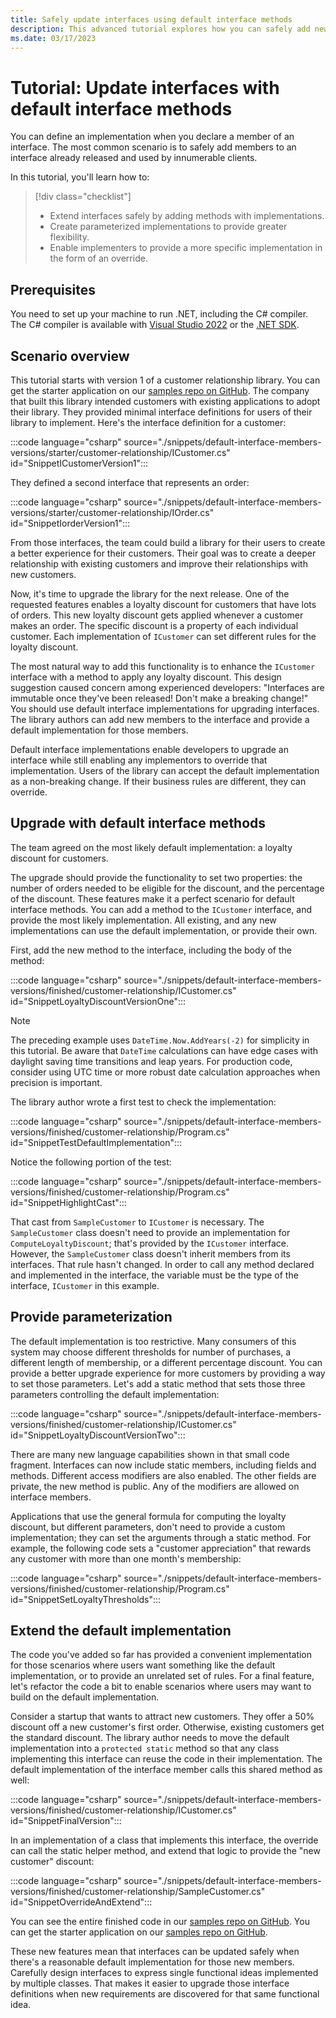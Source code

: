 ```yaml
---
title: Safely update interfaces using default interface methods
description: This advanced tutorial explores how you can safely add new capabilities to existing interface definitions without breaking all classes and structs that implement that interface.
ms.date: 03/17/2023
---
```

# Tutorial: Update interfaces with default interface methods

You can define an implementation when you declare a member of an interface. The most common scenario is to safely add members to an interface already released and used by innumerable clients.

In this tutorial, you'll learn how to:

> [!div class="checklist"]
>
> * Extend interfaces safely by adding methods with implementations.
> * Create parameterized implementations to provide greater flexibility.
> * Enable implementers to provide a more specific implementation in the form of an override.

## Prerequisites

You need to set up your machine to run .NET, including the C# compiler. The C# compiler is available with [Visual Studio 2022](https://visualstudio.microsoft.com/downloads) or the [.NET SDK](https://dotnet.microsoft.com/download).

## Scenario overview

This tutorial starts with version 1 of a customer relationship library. You can get the starter application on our [samples repo on GitHub](https://github.com/dotnet/samples/tree/main/csharp/tutorials/default-interface-members-versions/starter/customer-relationship). The company that built this library intended customers with existing applications to adopt their library. They provided minimal interface definitions for users of their library to implement. Here's the interface definition for a customer:

:::code language="csharp" source="./snippets/default-interface-members-versions/starter/customer-relationship/ICustomer.cs" id="SnippetICustomerVersion1":::

They defined a second interface that represents an order:

:::code language="csharp" source="./snippets/default-interface-members-versions/starter/customer-relationship/IOrder.cs" id="SnippetIorderVersion1":::

From those interfaces, the team could build a library for their users to create a better experience for their customers. Their goal was to create a deeper relationship with existing customers and improve their relationships with new customers.

Now, it's time to upgrade the library for the next release. One of the requested features enables a loyalty discount for customers that have lots of orders. This new loyalty discount gets applied whenever a customer makes an order. The specific discount is a property of each individual customer. Each implementation of `ICustomer` can set different rules for the loyalty discount.

The most natural way to add this functionality is to enhance the `ICustomer` interface with a method to apply any loyalty discount. This design suggestion caused concern among experienced developers: "Interfaces are immutable once they've been released! Don't make a breaking change!" You should use default interface implementations for upgrading interfaces. The library authors can add new members to the interface and provide a default implementation for those members.

Default interface implementations enable developers to upgrade an interface while still enabling any implementors to override that implementation. Users of the library can accept the default implementation as a non-breaking change. If their business rules are different, they can override.

## Upgrade with default interface methods

The team agreed on the most likely default implementation: a loyalty discount for customers.

The upgrade should provide the functionality to set two properties: the number of orders needed to be eligible for the discount, and the percentage of the discount. These features make it a perfect scenario for default interface methods. You can add a method to the `ICustomer` interface, and provide the most likely implementation. All existing, and any new implementations can use the default implementation, or provide their own.

First, add the new method to the interface, including the body of the method:

:::code language="csharp" source="./snippets/default-interface-members-versions/finished/customer-relationship/ICustomer.cs" id="SnippetLoyaltyDiscountVersionOne":::

> [!NOTE]
> The preceding example uses `DateTime.Now.AddYears(-2)` for simplicity in this tutorial. Be aware that `DateTime` calculations can have edge cases with daylight saving time transitions and leap years. For production code, consider using UTC time or more robust date calculation approaches when precision is important.

The library author wrote a first test to check the implementation:

:::code language="csharp" source="./snippets/default-interface-members-versions/finished/customer-relationship/Program.cs" id="SnippetTestDefaultImplementation":::

Notice the following portion of the test:

:::code language="csharp" source="./snippets/default-interface-members-versions/finished/customer-relationship/Program.cs" id="SnippetHighlightCast":::

That cast from `SampleCustomer` to `ICustomer` is necessary. The `SampleCustomer` class doesn't need to provide an implementation for `ComputeLoyaltyDiscount`; that's provided by the `ICustomer` interface. However, the `SampleCustomer` class doesn't inherit members from its interfaces. That rule hasn't changed. In order to call any method declared and implemented in the interface, the variable must be the type of the interface, `ICustomer` in this example.

## Provide parameterization

The default implementation is too restrictive. Many consumers of this system may choose different thresholds for number of purchases, a different length of membership, or a different percentage discount. You can provide a better upgrade experience for more customers by providing a way to set those parameters. Let's add a static method that sets those three parameters controlling the default implementation:

:::code language="csharp" source="./snippets/default-interface-members-versions/finished/customer-relationship/ICustomer.cs" id="SnippetLoyaltyDiscountVersionTwo":::

There are many new language capabilities shown in that small code fragment. Interfaces can now include static members, including fields and methods. Different access modifiers are also enabled. The other fields are private, the new method is public. Any of the modifiers are allowed on interface members.

Applications that use the general formula for computing the loyalty discount, but different parameters, don't need to provide a custom implementation; they can set the arguments through a static method. For example, the following code sets a "customer appreciation" that rewards any customer with more than one month's membership:

:::code language="csharp" source="./snippets/default-interface-members-versions/finished/customer-relationship/Program.cs" id="SnippetSetLoyaltyThresholds":::

## Extend the default implementation

The code you've added so far has provided a convenient implementation for those scenarios where users want something like the default implementation, or to provide an unrelated set of rules. For a final feature, let's refactor the code a bit to enable scenarios where users may want to build on the default implementation.

Consider a startup that wants to attract new customers. They offer a 50% discount off a new customer's first order. Otherwise, existing customers get the standard discount. The library author needs to move the default implementation into a `protected static` method so that any class implementing this interface can reuse the code in their implementation. The default implementation of the interface member calls this shared method as well:

:::code language="csharp" source="./snippets/default-interface-members-versions/finished/customer-relationship/ICustomer.cs" id="SnippetFinalVersion":::

In an implementation of a class that implements this interface, the override can call the static helper method, and extend that logic to provide the "new customer" discount:

:::code language="csharp" source="./snippets/default-interface-members-versions/finished/customer-relationship/SampleCustomer.cs" id="SnippetOverrideAndExtend":::

You can see the entire finished code in our [samples repo on GitHub](https://github.com/dotnet/samples/tree/main/csharp/tutorials/default-interface-members-versions/finished/customer-relationship). You can get the starter application on our [samples repo on GitHub](https://github.com/dotnet/samples/tree/main/csharp/tutorials/default-interface-members-versions/starter/customer-relationship).

These new features mean that interfaces can be updated safely when there's a reasonable default implementation for those new members. Carefully design interfaces to express single functional ideas implemented by multiple classes. That makes it easier to upgrade those interface definitions when new requirements are discovered for that same functional idea.
